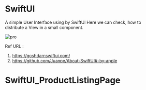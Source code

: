 # SwiftUI

A simple User Interface using by SwiftUI
Here we can check, how to distribute a View in a small component.

![pro](https://user-images.githubusercontent.com/16228277/183260238-c6d10338-f0f3-43de-a82e-1866006a1daa.jpg)


Ref URL :

1. https://goshdarnswiftui.com/
2. https://github.com/Juanpe/About-SwiftUI#-by-apple
# SwiftUI_ProductListingPage
